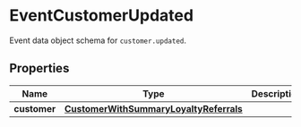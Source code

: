 

# EventCustomerUpdated

Event data object schema for `customer.updated`.

## Properties

| Name | Type | Description | Notes |
|------------ | ------------- | ------------- | -------------|
|**customer** | [**CustomerWithSummaryLoyaltyReferrals**](CustomerWithSummaryLoyaltyReferrals.md) |  |  [optional] |



